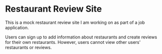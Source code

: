 # Restaurant Review Site

This is a mock restaurant review site I am working on as part of a job application.

Users can sign up to add information about restaurants and create reviews for their own restaurants. However, users cannot view other users' restaurants or reviews.